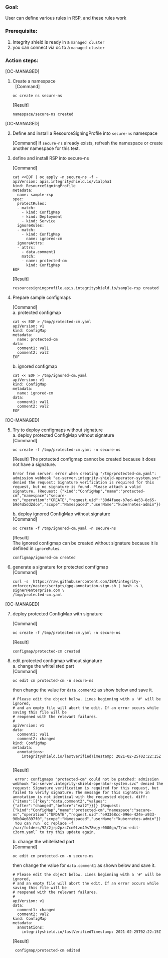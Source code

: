 ### Goal:
User can define various rules in RSP, and these rules work

### Prerequisite: 
1. Integrity shield is ready in a `managed cluster`
2. you can connect via oc to a `managed cluster`

### Action steps:

[OC-MANAGED]

1. Create a namespace  
 
    [Command]
    ```
    oc create ns secure-ns 
    ```
    [Result]
    ```
    namespace/secure-ns created
    ```
[OC-MANAGED]    

2. Define and install a ResourceSigningProfile into `secure-ns` namespace
    
    [Command]
    If `secure-ns` already exists, refresh the namespace or create another namespace for this test.


3. define and install RSP into secure-ns  

   [Command]
    ```
    cat <<EOF | oc apply -n secure-ns -f -
    apiVersion: apis.integrityshield.io/v1alpha1
    kind: ResourceSigningProfile
    metadata:
      name: sample-rsp
    spec:
      protectRules:
      - match:
        - kind: ConfigMap
        - kind: Deployment
        - kind: Service
      ignoreRules:
      - match:
        - kind: ConfigMap
          name: ignored-cm
      ignoreAttrs:
      - attrs:
        - data.comment1
        match:
        - name: protected-cm
          kind: ConfigMap
    EOF
    ```
    [Result]
    ```
    resourcesigningprofile.apis.integrityshield.io/sample-rsp created
    ```
4. Prepare sample configmaps  
    
    [Command]  
    a. protected configmap
    ```
    cat << EOF > /tmp/protected-cm.yaml
    apiVersion: v1
    kind: ConfigMap
    metadata:
      name: protected-cm
    data:
      comment1: val1
      comment2: val2
    EOF
    ```
    
    b. ignored configmap
    ```
    cat << EOF > /tmp/ignored-cm.yaml
    apiVersion: v1
    kind: ConfigMap
    metadata:
      name: ignored-cm
    data:
      comment1: val1
      comment2: val2
    EOF
    ```

[OC-MANAGED]

5. Try to deploy configmaps without signature  
   a. deploy protected ConfigMap without signature  
     [Command]
    ```
    oc create -f /tmp/protected-cm.yaml -n secure-ns
    ```
    
    [Result]
    The protected configmap cannot be created because it does not have a signature.
    ```
    Error from server: error when creating "/tmp/protected-cm.yaml": admission webhook "ac-server.integrity-shield-operator-system.svc" denied the request: Signature verification is required for this request, but no signature is found. Please attach a valid signature. (Request: {"kind":"ConfigMap","name":"protected-cm","namespace":"secure-ns","operation":"CREATE","request.uid":"38d4faee-b7ed-4e53-8c65-b9d4d5dd2dce","scope":"Namespaced","userName":"kubernetes-admin"})
    ```    
   b. deploy ignored ConfigMap without signature  
    [Command]
    ```
    oc create -f /tmp/ignored-cm.yaml -n secure-ns
    ```
    [Result]  
    The ignored configmap can be created without signature because it is defined in `ignoreRules`.
    ```
    configmap/ignored-cm created
    ```
    
6. generate a signature for protected comfigmap  
    [Command]
    ```
    curl -s  https://raw.githubusercontent.com/IBM/integrity-enforcer/master/scripts/gpg-annotation-sign.sh | bash -s \
    signer@enterprise.com \
    /tmp/protected-cm.yaml
    ```
[OC-MANAGED]    

7. deploy protected ConfigMap with signature  

    [Command]
    ```
    oc create -f /tmp/protected-cm.yaml -n secure-ns
    ```
    [Result]
    ```
    configmap/protected-cm created
    ```

8. edit protected configmap without signature  
   a. change the whitelisted part  
    [Command]
    ```
    oc edit cm protected-cm -n secure-ns
    ```
    then change the value for `data.comment2` as show below and save it.

    ```
    # Please edit the object below. Lines beginning with a '#' will be ignored,
    # and an empty file will abort the edit. If an error occurs while saving this file will be
    # reopened with the relevant failures.
    #
    apiVersion: v1
    data:
      comment1: val1
      comment2: changed
    kind: ConfigMap
    metadata:
      annotations:
        integrityshield.io/lastVerifiedTimestamp: 2021-02-25T02:22:15Z
        
    ```
   
   [Result]
   ```
    error: configmaps "protected-cm" could not be patched: admission webhook "ac-server.integrity-shield-operator-system.svc" denied the request: Signature verification is required for this request, but failed to verify signature; The message for this signature in annotation is not identical with the requested object. diff: {"items":[{"key":"data.comment2","values":{"after":"changed","before":"val2"}}]} (Request: {"kind":"ConfigMap","name":"protected-cm","namespace":"secure-ns","operation":"UPDATE","request.uid":"e93368cc-096e-424e-a933-90b04e6897f0","scope":"Namespaced","userName":"kubernetes-admin"})
    You can run `oc replace -f /var/folders/92/2jrp2pzs7cn0tzn49s78wjyr0000gn/T/oc-edit-c3orm.yaml` to try this update again.
   ```


   b. change the whitelisted part  
    [Command]
    ```
    oc edit cm protected-cm -n secure-ns
    ```
    then change the value for `data.comment1` as shown below and save it.

    ```
    # Please edit the object below. Lines beginning with a '#' will be ignored,
    # and an empty file will abort the edit. If an error occurs while saving this file will be
    # reopened with the relevant failures.
    #
    apiVersion: v1
    data:
      comment1: changed
      comment2: val2
    kind: ConfigMap
    metadata:
      annotations:
        integrityshield.io/lastVerifiedTimestamp: 2021-02-25T02:22:15Z
    ```
   
   [Result]
   ```
    configmap/protected-cm edited
   ```

